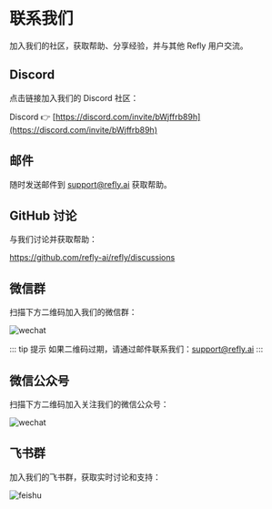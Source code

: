 # 联系我们

加入我们的社区，获取帮助、分享经验，并与其他 Refly 用户交流。

## Discord

点击链接加入我们的 Discord 社区：

Discord 👉 [https://discord.com/invite/bWjffrb89h](https://discord.com/invite/bWjffrb89h)

## 邮件

随时发送邮件到 support@refly.ai 获取帮助。

## GitHub 讨论

与我们讨论并获取帮助：

https://github.com/refly-ai/refly/discussions

## 微信群

扫描下方二维码加入我们的微信群：

![wechat](/images/wechat-qrcode.png)

::: tip 提示
如果二维码过期，请通过邮件联系我们：support@refly.ai
:::

## 微信公众号

扫描下方二维码加入关注我们的微信公众号：

![wechat](/images/wechat-group-qrcode.png)

## 飞书群

加入我们的飞书群，获取实时讨论和支持：

![feishu](/images/lark-qrcode.png)
